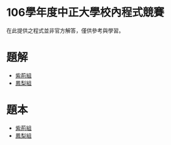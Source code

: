 # 106學年度中正大學校內程式競賽

在此提供之程式並非官方解答，僅供參考與學習。

# 題解

* [紫荊組](https://hackmd.io/s/rJQOe_6AG)
* [鳳梨組](https://hackmd.io/s/HyVPWOaAG)

# 題本

* [紫荊組](https://github.com/henrybear327/2018-CCU-Pineapple-Contest/blob/master/題本/Contest%20version/紫荊組/題本.pdf)
* [鳳梨組](https://github.com/henrybear327/2018-CCU-Pineapple-Contest/blob/master/題本/Contest%20version/鳳梨組/題本.pdf)
